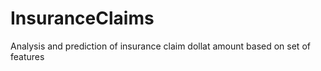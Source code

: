 # InsuranceClaims
Analysis and prediction of insurance claim dollat amount based on set of features
